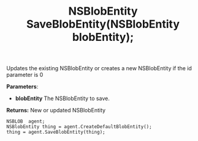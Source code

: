 ﻿---
uid: crmscript_ref_NSBLOBAgent_SaveBlobEntity
title: NSBlobEntity SaveBlobEntity(NSBlobEntity blobEntity);
intellisense: NSBLOBAgent.SaveBlobEntity
keywords: NSBLOBAgent, SaveBlobEntity
so.topic: reference
---
	  
Updates the existing NSBlobEntity or creates a new NSBlobEntity if the id parameter is 0
	  
**Parameters**:
 - **blobEntity** The NSBlobEntity to save.

**Returns:** New or updated NSBlobEntity

```crmscript
NSBLOB  agent;
NSBlobEntity thing = agent.CreateDefaultBlobEntity();
thing = agent.SaveBlobEntity(thing);
```

